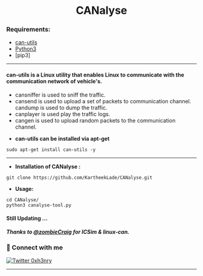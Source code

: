 <h1 align="center"> <b>CANalyse</b></h1>
<h3 align="center"><b></b></h3> 

### Requirements:

* [can-utils](https://github.com/linux-can/can-utils)
* [Python3](https://www.python.org/)
* [pip3]


***

#### can-utils is a Linux utility that enables Linux to communicate with the communication network of vehicle's. 
- cansniffer is used to sniff the traffic.
- cansend is used to upload a set of packets to communication channel.
 candump is used to dump the traffic.
- canplayer is used play the traffic logs.
- cangen is used to upload random packets to the communication channel. 

 + **can-utils can be installed via apt-get**
 ```
 sudo apt-get install can-utils -y
 ```
 ***
 
 + **Installation of CANalyse :**
 ```
 git clone https://github.com/KartheekLade/CANalyse.git
 ```
 + **Usage:**
 ```
 cd CANalyse/
 python3 canalyse-tool.py
 ```

#### Still Updating ...

 ***Thanks to [@zombieCraig](https://github.com/zombieCraig) for ICSim & linux-can.***
 
 
### 🤝 Connect with me

[![Twitter 0xh3nry](https://img.shields.io/badge/twitter-%231DA1F2.svg?&style=for-the-badge&logo=twitter&logoColor=white)](https://twitter.com/0xh3nry)


---
